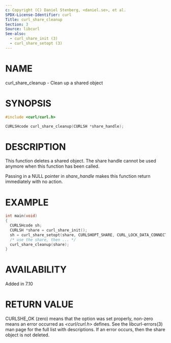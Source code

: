 ```yaml
---
c: Copyright (C) Daniel Stenberg, <daniel.se>, et al.
SPDX-License-Identifier: curl
Title: curl_share_cleanup
Section: 3
Source: libcurl
See-also:
  - curl_share_init (3)
  - curl_share_setopt (3)
---
```


# NAME

curl_share_cleanup - Clean up a shared object

# SYNOPSIS

~~~c
#include <curl/curl.h>

CURLSHcode curl_share_cleanup(CURLSH *share_handle);
~~~

# DESCRIPTION

This function deletes a shared object. The share handle cannot be used anymore
when this function has been called.

Passing in a NULL pointer in *share_handle* makes this function return
immediately with no action.

# EXAMPLE

~~~c
int main(void)
{
  CURLSHcode sh;
  CURLSH *share = curl_share_init();
  sh = curl_share_setopt(share, CURLSHOPT_SHARE, CURL_LOCK_DATA_CONNECT);
  /* use the share, then ... */
  curl_share_cleanup(share);
}
~~~

# AVAILABILITY

Added in 7.10

# RETURN VALUE

CURLSHE_OK (zero) means that the option was set properly, non-zero means an
error occurred as *\<curl/curl.h\>* defines. See the libcurl-errors(3) man
page for the full list with descriptions. If an error occurs, then the share
object is not deleted.
